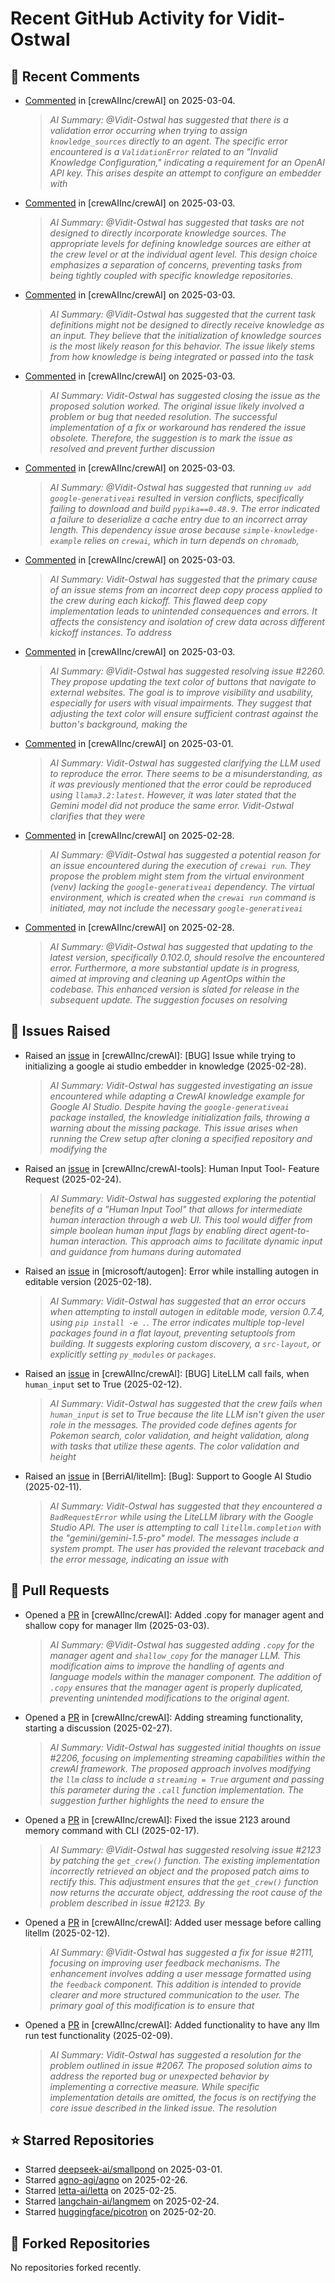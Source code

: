 # Recent GitHub Activity for Vidit-Ostwal

## 💬 Recent Comments
- [Commented](https://github.com/crewAIInc/crewAI/issues/2233#issuecomment-2696062734) in [crewAIInc/crewAI] on 2025-03-04.
  > *AI Summary: @Vidit-Ostwal has suggested that there is a validation error occurring when trying to assign `knowledge_sources` directly to an agent. The specific error encountered is a `ValidationError` related to an "Invalid Knowledge Configuration," indicating a requirement for an OpenAI API key. This arises despite an attempt to configure an embedder with*
- [Commented](https://github.com/crewAIInc/crewAI/issues/2233#issuecomment-2695213518) in [crewAIInc/crewAI] on 2025-03-03.
  > *AI Summary: @Vidit-Ostwal has suggested that tasks are not designed to directly incorporate knowledge sources. The appropriate levels for defining knowledge sources are either at the crew level or at the individual agent level. This design choice emphasizes a separation of concerns, preventing tasks from being tightly coupled with specific knowledge repositories.*
- [Commented](https://github.com/crewAIInc/crewAI/issues/2234#issuecomment-2695204872) in [crewAIInc/crewAI] on 2025-03-03.
  > *AI Summary: @Vidit-Ostwal has suggested that the current task definitions might not be designed to directly receive knowledge as an input. They believe that the initialization of knowledge sources is the most likely reason for this behavior. The issue likely stems from how knowledge is being integrated or passed into the task*
- [Commented](https://github.com/crewAIInc/crewAI/issues/2255#issuecomment-2695052968) in [crewAIInc/crewAI] on 2025-03-03.
  > *AI Summary: Vidit-Ostwal has suggested closing the issue as the proposed solution worked. The original issue likely involved a problem or bug that needed resolution. The successful implementation of a fix or workaround has rendered the issue obsolete. Therefore, the suggestion is to mark the issue as resolved and prevent further discussion*
- [Commented](https://github.com/crewAIInc/crewAI/issues/2255#issuecomment-2695021426) in [crewAIInc/crewAI] on 2025-03-03.
  > *AI Summary: @Vidit-Ostwal has suggested that running `uv add google-generativeai` resulted in version conflicts, specifically failing to download and build `pypika==0.48.9`. The error indicated a failure to deserialize a cache entry due to an incorrect array length. This dependency issue arose because `simple-knowledge-example` relies on `crewai`, which in turn depends on `chromadb`,*
- [Commented](https://github.com/crewAIInc/crewAI/issues/2260#issuecomment-2694784308) in [crewAIInc/crewAI] on 2025-03-03.
  > *AI Summary: Vidit-Ostwal has suggested that the primary cause of an issue stems from an incorrect deep copy process applied to the crew during each kickoff. This flawed deep copy implementation leads to unintended consequences and errors. It affects the consistency and isolation of crew data across different kickoff instances. To address*
- [Commented](https://github.com/crewAIInc/crewAI/pull/2265#issuecomment-2694771952) in [crewAIInc/crewAI] on 2025-03-03.
  > *AI Summary: @Vidit-Ostwal has suggested resolving issue #2260. They propose updating the text color of buttons that navigate to external websites. The goal is to improve visibility and usability, especially for users with visual impairments. They suggest that adjusting the text color will ensure sufficient contrast against the button's background, making the*
- [Commented](https://github.com/crewAIInc/crewAI/issues/2241#issuecomment-2692131547) in [crewAIInc/crewAI] on 2025-03-01.
  > *AI Summary: Vidit-Ostwal has suggested clarifying the LLM used to reproduce the error. There seems to be a misunderstanding, as it was previously mentioned that the error could be reproduced using `llama3.2:latest`. However, it was later stated that the Gemini model did not produce the same error. Vidit-Ostwal clarifies that they were*
- [Commented](https://github.com/crewAIInc/crewAI/issues/2255#issuecomment-2691135574) in [crewAIInc/crewAI] on 2025-02-28.
  > *AI Summary: @Vidit-Ostwal has suggested a potential reason for an issue encountered during the execution of `crewai run`. They propose the problem might stem from the virtual environment (venv) lacking the `google-generativeai` dependency. The virtual environment, which is created when the `crewai run` command is initiated, may not include the necessary `google-generativeai`*
- [Commented](https://github.com/crewAIInc/crewAI/issues/2102#issuecomment-2689849315) in [crewAIInc/crewAI] on 2025-02-28.
  > *AI Summary: @Vidit-Ostwal has suggested that updating to the latest version, specifically 0.102.0, should resolve the encountered error. Furthermore, a more substantial update is in progress, aimed at improving and cleaning up AgentOps within the codebase. This enhanced version is slated for release in the subsequent update. The suggestion focuses on resolving*

## 🐛 Issues Raised
- Raised an [issue](https://github.com/crewAIInc/crewAI/issues/2255) in [crewAIInc/crewAI]: [BUG] Issue while trying to initializing a google ai studio embedder in knowledge (2025-02-28).
  > *AI Summary: Vidit-Ostwal has suggested investigating an issue encountered while adapting a CrewAI knowledge example for Google AI Studio. Despite having the `google-generativeai` package installed, the knowledge initialization fails, throwing a warning about the missing package. This issue arises when running the Crew setup after cloning a specified repository and modifying the*
- Raised an [issue](https://github.com/crewAIInc/crewAI-tools/issues/223) in [crewAIInc/crewAI-tools]: Human Input Tool- Feature Request (2025-02-24).
  > *AI Summary: Vidit-Ostwal has suggested exploring the potential benefits of a "Human Input Tool" that allows for intermediate human interaction through a web UI. This tool would differ from simple boolean human input flags by enabling direct agent-to-human interaction. This approach aims to facilitate dynamic input and guidance from humans during automated*
- Raised an [issue](https://github.com/microsoft/autogen/issues/5591) in [microsoft/autogen]: Error while installing autogen in editable version (2025-02-18).
  > *AI Summary: Vidit-Ostwal has suggested that an error occurs when attempting to install autogen in editable mode, version 0.7.4, using `pip install -e .`. The error indicates multiple top-level packages found in a flat layout, preventing setuptools from building. It suggests exploring custom discovery, a `src-layout`, or explicitly setting `py_modules` or `packages`.*
- Raised an [issue](https://github.com/crewAIInc/crewAI/issues/2111) in [crewAIInc/crewAI]: [BUG] LiteLLM call fails, when `human_input` set to True (2025-02-12).
  > *AI Summary: Vidit-Ostwal has suggested that the crew fails when `human_input` is set to True because the lite LLM isn't given the user role in the messages. The provided code defines agents for Pokemon search, color validation, and height validation, along with tasks that utilize these agents. The color validation and height*
- Raised an [issue](https://github.com/BerriAI/litellm/issues/8467) in [BerriAI/litellm]: [Bug]: Support to Google AI Studio (2025-02-11).
  > *AI Summary: Vidit-Ostwal has suggested that they encountered a `BadRequestError` while using the LiteLLM library with the Google Studio API. The user is attempting to call `litellm.completion` with the "gemini/gemini-1.5-pro" model. The messages include a system prompt. The user has provided the relevant traceback and the error message, indicating an issue with*

## 🚀 Pull Requests
- Opened a [PR](https://github.com/crewAIInc/crewAI/pull/2265) in [crewAIInc/crewAI]: Added .copy for manager agent and shallow copy for manager llm (2025-03-03).
  > *AI Summary: @Vidit-Ostwal has suggested adding `.copy` for the manager agent and `shallow_copy` for the manager LLM. This modification aims to improve the handling of agents and language models within the manager component. The addition of `.copy` ensures that the manager agent is properly duplicated, preventing unintended modifications to the original agent.*
- Opened a [PR](https://github.com/crewAIInc/crewAI/pull/2247) in [crewAIInc/crewAI]: Adding streaming functionality, starting a discussion (2025-02-27).
  > *AI Summary: Vidit-Ostwal has suggested initial thoughts on issue #2206, focusing on implementing streaming capabilities within the crewAI framework. The proposed approach involves modifying the `llm` class to include a `streaming = True` argument and passing this parameter during the `.call` function implementation. The suggestion further highlights the need to ensure the*
- Opened a [PR](https://github.com/crewAIInc/crewAI/pull/2155) in [crewAIInc/crewAI]: Fixed the issue 2123 around memory command with CLI (2025-02-17).
  > *AI Summary: @Vidit-Ostwal has suggested resolving issue #2123 by patching the `get_crew()` function. The existing implementation incorrectly retrieved an object and the proposed patch aims to rectify this. This adjustment ensures that the `get_crew()` function now returns the accurate object, addressing the root cause of the problem described in issue #2123. By*
- Opened a [PR](https://github.com/crewAIInc/crewAI/pull/2112) in [crewAIInc/crewAI]: Added user message before calling litellm (2025-02-12).
  > *AI Summary: @Vidit-Ostwal has suggested a fix for issue #2111, focusing on improving user feedback mechanisms. The enhancement involves adding a user message formatted using the `feedback` component. This addition is intended to provide clearer and more structured communication to the user. The primary goal of this modification is to ensure that*
- Opened a [PR](https://github.com/crewAIInc/crewAI/pull/2071) in [crewAIInc/crewAI]: Added functionality to have any llm run test functionality (2025-02-09).
  > *AI Summary: Vidit-Ostwal has suggested a resolution for the problem outlined in issue #2067. The proposed solution aims to address the reported bug or unexpected behavior by implementing a corrective measure. While specific implementation details are omitted, the focus is on rectifying the core issue described in the linked issue. The resolution*

## ⭐ Starred Repositories
- Starred [deepseek-ai/smallpond](https://github.com/deepseek-ai/smallpond) on 2025-03-01.
- Starred [agno-agi/agno](https://github.com/agno-agi/agno) on 2025-02-26.
- Starred [letta-ai/letta](https://github.com/letta-ai/letta) on 2025-02-25.
- Starred [langchain-ai/langmem](https://github.com/langchain-ai/langmem) on 2025-02-24.
- Starred [huggingface/picotron](https://github.com/huggingface/picotron) on 2025-02-20.

## 🍴 Forked Repositories
No repositories forked recently.
